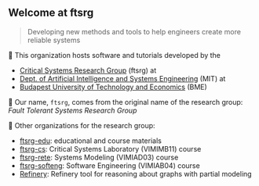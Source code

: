 ## Welcome at ftsrg

> Developing new methods and tools to help engineers create more reliable systems

🚀 This organization hosts software and tutorials developed by the 
 - [Critical Systems Research Group](https://ftsrg.mit.bme.hu/) (ftsrg) at
 - [Dept. of Artificial Intelligence and Systems Engineering](https://www.mit.bme.hu/eng/) (MIT) at
 - [Budapest University of Technology and Economics](https://www.bme.hu/) (BME)

📜 Our name, `ftsrg`, comes from the original name of the research group: _Fault Tolerant Systems Research Group_

🎯 Other organizations for the research group:
- [ftsrg-edu](https://github.com/ftsrg-edu): educational and course materials
- [ftsrg-cs](https://github.com/ftsrg-cs): Critical Systems Laboratory (VIMIMB11) course
- [ftsrg-rete](https://github.com/ftsrg-rete): Systems Modeling (VIMIAD03) course
- [ftsrg-softeng](https://github.com/ftsrg-softeng): Software Engineering (VIMIAB04) course
- [Refinery](https://github.com/graphs4value): Refinery tool for reasoning about graphs with partial modeling
